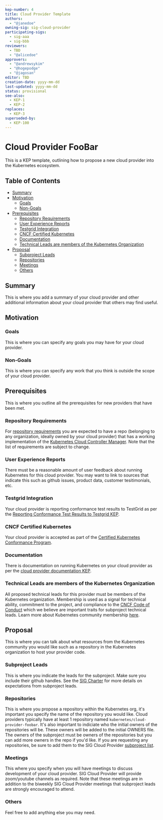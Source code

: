 ```yaml
---
kep-number: 4
title: Cloud Provider Template
authors:
  - "@janedoe"
owning-sig: sig-cloud-provider
participating-sigs:
  - sig-aaa
  - sig-bbb
reviewers:
  - TBD
  - "@alicedoe"
approvers:
  - "@andrewsykim"
  - "@hogepodge"
  - "@jagosan"
editor: TBD
creation-date: yyyy-mm-dd
last-updated: yyyy-mm-dd
status: provisional
see-also:
  - KEP-1
  - KEP-2
replaces:
  - KEP-3
superseded-by:
  - KEP-100
---
```


# Cloud Provider FooBar

This is a KEP template, outlining how to propose a new cloud provider into the Kubernetes ecosystem.

## Table of Contents

<!-- toc -->
- [Summary](#summary)
- [Motivation](#motivation)
  - [Goals](#goals)
  - [Non-Goals](#non-goals)
- [Prerequisites](#prerequisites)
  - [Repository Requirements](#repository-requirements)
  - [User Experience Reports](#user-experience-reports)
  - [Testgrid Integration](#testgrid-integration)
  - [CNCF Certified Kubernetes](#cncf-certified-kubernetes)
  - [Documentation](#documentation)
  - [Technical Leads are members of the Kubernetes Organization](#technical-leads-are-members-of-the-kubernetes-organization)
- [Proposal](#proposal)
  - [Subproject Leads](#subproject-leads)
  - [Repositories](#repositories)
  - [Meetings](#meetings)
  - [Others](#others)
<!-- /toc -->

## Summary

This is where you add a summary of your cloud provider and other additional information about your cloud provider that others may find useful.

## Motivation

### Goals

This is where you can specify any goals you may have for your cloud provider.

### Non-Goals

This is where you can specify any work that you think is outside the scope of your cloud provider.

## Prerequisites

This is where you outline all the prerequisites for new providers that have been met.

### Repository Requirements

For [repository requirements](https://github.com/kubernetes/community/blob/master/keps/sig-cloud-provider/0002-cloud-controller-manager.md#repository-requirements) you are expected to have a repo (belonging to any organization, ideally owned by your cloud provider) that has a working implementation of the [Kubernetes Cloud Controller Manager](https://kubernetes.io/docs/tasks/administer-cluster/running-cloud-controller/). Note that the list of requirements are subject to change.

### User Experience Reports

There must be a reasonable amount of user feedback about running Kubernetes for this cloud provider. You may want to link to sources that indicate this such as github issues, product data, customer tesitimonials, etc.

### Testgrid Integration

Your cloud provider is reporting conformance test results to TestGrid as per the [Reporting Conformance Test Results to Testgrid KEP](https://github.com/kubernetes/enhancements/blob/master/keps/sig-cloud-provider/0018-testgrid-conformance-e2e.md).

### CNCF Certified Kubernetes

Your cloud provider is accepted as part of the [Certified Kubernetes Conformance Program](https://github.com/cncf/k8s-conformance).

### Documentation

There is documentation on running Kubernetes on your cloud provider as per the [cloud provider documentation KEP](https://github.com/kubernetes/community/blob/master/keps/sig-cloud-provider/0019-cloud-provider-documentation.md).

### Technical Leads are members of the Kubernetes Organization

All proposed technical leads for this provider must be members of the Kubernetes organization. Membership is used as a signal for technical ability, commitment to the project, and compliance to the [CNCF Code of Conduct](https://github.com/cncf/foundation/blob/master/code-of-conduct.md) which we believe are important traits for subproject technical leads. Learn more about Kubernetes community membership [here](https://github.com/kubernetes/community/blob/master/community-membership.md).

## Proposal

This is where you can talk about what resources from the Kubernetes community you would like such as a repository in the Kubernetes organization to host your provider code.

### Subproject Leads

This is where you indicate the leads for the subproject. Make sure you include their github handles. See the [SIG Charter](https://github.com/kubernetes/community/blob/master/sig-cloud-provider/CHARTER.md#subprojectprovider-owners) for more details on expectations from subproject leads.

### Repositories

This is where you propose a repository within the Kubernetes org, it's important you specify the name of the repository you would like. Cloud providers typically have at least 1 repository named `kubernetes/cloud-provider-foobar`. It's also important to indiciate who the initial owners of the repositories will be. These owners will be added to the initial OWNERS file. The owners of the subproject must be owners of the repositories but you can add more owners in the repo if you'd like. If you are requesting any repositories, be sure to add them to the SIG Cloud Provider [subproject list](https://github.com/kubernetes/community/tree/master/sig-cloud-provider#subprojects).

### Meetings

This where you specify when you will have meetings to discuss development of your cloud provider. SIG Cloud Provider will provide zoom/youtube channels as required. Note that these meetings are in addition to the biweekly SIG Cloud Provider meetings that subproject leads are strongly encouraged to attend.


### Others

Feel free to add anything else you may need.
